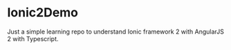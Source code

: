 # Ionic2Demo

Just a simple learning repo to understand Ionic framework 2 with AngularJS 2 with Typescript.
